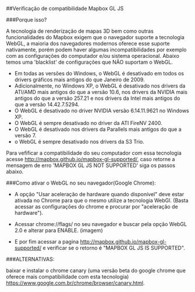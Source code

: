 ##Verificação de compatibilidade Mapbox GL JS

###Porque isso?

A tecnologia de renderização de mapas 3D bem como outras funcionalidades do Mapbox exigem que o navegador suporte a tecnologia WebGL, a maioria dos navegadores modernos oferece esse suporte nativamente, porém podem haver algumas incompatibilidades por exemplo com as configurações do computador e/ou sistema operacional. Abaixo temos uma 'blacklist' de configurações que NÃO suportam o WebGL.

* Em todas as versões do Windows, o WebGL é desativado em todos os drivers gráficos mais antigos do que Janeiro de 2009.
* Adicionalmente, no Windows XP, o WebGL é desativado nos drivers da ATI/AMD mais antigos do que a versão 10.6, nos drivers da NVIDIA mais antigos do que a versão 257.21 e nos drivers da Intel mais antigos do que a versão 14.42.7.5294.
* O WebGL é desativado no driver NVIDIA versão 6.14.11.9621 no Windows XP.
* O WebGL é sempre desativado no driver da ATI FireNV 2400.
* O WebGL é desativado nos drivers da Parallels mais antigos do que a versão 7.
* o WebGL é sempre desativado nos drivers da S3 Trio.

Para vefificar a compatibilidade do seu computador com essa tecnologia acesse http://mapbox.github.io/mapbox-gl-supported/, caso retorne a mensagem de erro 'MAPBOX GL JS NOT SUPPORTED' siga os passos abaixo.

###Como ativar o WebGL no seu navegador(Google Chrome):

* A opção "Usar aceleração de hardware quando disponível" deve estar ativada no Chrome para que o mesmo utilize a tecnologia WebGl. (Basta acessar as configurações do chrome e procurar por "aceleração de hardware").

* Acessar chrome://flags/ no seu navegador e buscar pela opção WebGL 2.0 e alterar para ENABLE.
(imagem)

* E por fim acessar a pagina  http://mapbox.github.io/mapbox-gl-supported/ e verificar se o retorno é "MAPBOX GL JS IS SUPPORTED".

###ALTERNATIVAS:

baixar e instalar o chrome canary (uma versão beta do google chrome que oferece mais compatibilidade com esta tecnologia) https://www.google.com.br/chrome/browser/canary.html.
